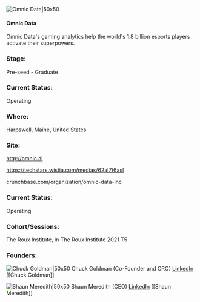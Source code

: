 

![Omnic Data|50x50](https://apimg.techstars.com/connect/images/image_files/61fb07f4a8f0dd000894864c/original/Logo.png)

#### Omnic Data
Omnic Data's gaming analytics help the world's 1.8 billion esports players activate their superpowers.

### Stage: 
Pre-seed - Graduate 

### Current Status: 
Operating

### Where:
Harpswell, Maine, United States

### Site:
http://omnic.ai

https://techstars.wistia.com/medias/62al7t6asl

crunchbase.com/organization/omnic-data-inc

### Current Status: 
Operating

### Cohort/Sessions: 
The Roux Institute, in The Roux Institute 2021 T5

### Founders: 

![Chuck Goldman|50x50](https://apimg.techstars.com/connect/images/image_files/613e9246ef9d2e000708f016/original/IMG_3099.jpeg) Chuck Goldman (Co-Founder and CRO) [LinkedIn](https://linkedin.com/in/chuckgoldman) [[Chuck Goldman]]

![Shaun Meredith|50x50](https://www.f6s.com/static-resource/images/profile-placeholder-user.jpg) Shaun Meredith (CEO) [LinkedIn](https://) [[Shaun Meredith]]


